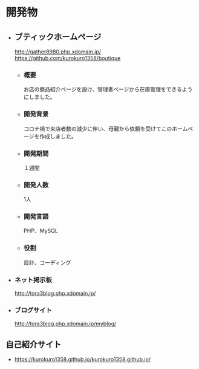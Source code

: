 # 開発物
- ## ブティックホームページ  
  http://gather8980.php.xdomain.jp/  
  https://github.com/kurokuro1358/boutique    
  - ### 概要
    お店の商品紹介ページを設け、管理者ページから在庫管理をできるようにしました。  
  - ### 開発背景
    コロナ禍で来店者数の減少に伴い、母親から依頼を受けてこのホームページを作成しました。  
  - ### 開発期間
    １週間
  - ### 開発人数
    1人
  - ### 開発言語
    PHP、MySQL
  - ### 役割
    設計、コーディング

- ### ネット掲示板
  http://tora3blog.php.xdomain.jp/  
  

- ### ブログサイト
  http://tora3blog.php.xdomain.jp/myblog/    

## 自己紹介サイト
- https://kurokuro1358.github.io/kurokuro1358.github.io/

